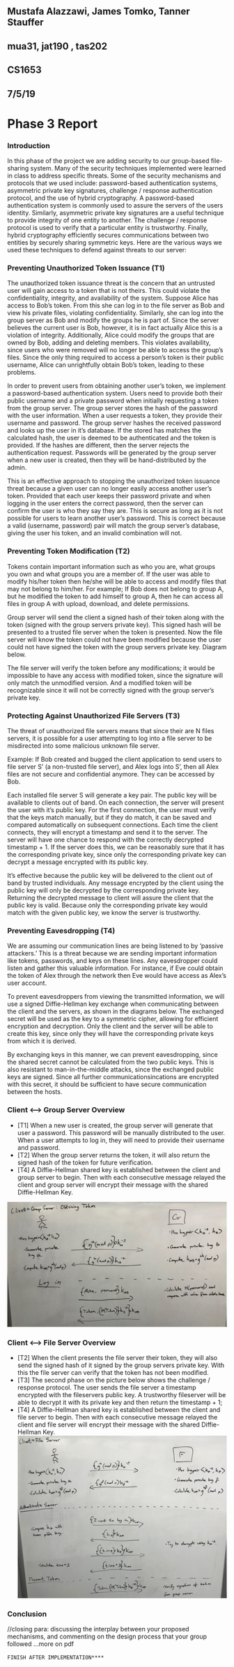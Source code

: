 ## Mustafa Alazzawi, James Tomko, Tanner Stauffer
## mua31, jat190 , tas202
## CS1653
## 7/5/19
# Phase 3 Report
### Introduction

In this phase of the project we are adding security to our group-based file-sharing system. Many of the security techniques implemented were learned in class to address specific threats. Some of the security mechanisms and protocols that we used include: password-based authentication systems, asymmetric private key signatures, challenge / response authentication protocol, and the use of hybrid cryptography. A password-based authentication system is commonly used to assure the servers of the users identity. Similarly, asymmetric private key signatures are a useful technique to provide integrity of one entity to another. The challenge / response protocol is used to verify that a particular entity is trustworthy. Finally, hybrid cryptography efficiently secures communications between two entities by securely sharing symmetric keys. Here are the various ways we used these techniques to defend against threats to our server:

### Preventing Unauthorized Token Issuance (T1)

The unauthorized token issuance threat is the concern that an untrusted user will gain access to a token that is not theirs. This could violate the confidentiality, integrity, and availability of the system. Suppose Alice has access to Bob’s token. From this she can log in to the file server as Bob and view his private files, violating confidentiality. Similarly, she can log into the group server as Bob and modify the groups he is part of. Since the server believes the current user is Bob, however, it is in fact actually Alice this is a violation of integrity. Additionally, Alice could modify the groups that are owned by Bob, adding and deleting members. This violates availability, since users who were removed will no longer be able to access the group’s files. Since the only thing required to access a person’s token is their public username, Alice can unrightfully obtain Bob’s token, leading to these problems.

In order to prevent users from obtaining another user’s token, we implement a password-based authentication system. Users need to provide both their public username and a private password when initially requesting a token from the group server. The group server stores the hash of the password with the user information. When a user requests a token, they provide their username and password. The group server hashes the received password and looks up the user in it’s database. If the stored has matches the calculated hash, the user is deemed to be authenticated and the token is provided. If the hashes are different, then the server rejects the authentication request. Passwords will be generated by the group server when a new user is created, then they will be hand-distributed by the admin.

This is an effective approach to stopping the unauthorized token issuance threat because a given user can no longer easily access another user’s token. Provided that each user keeps their password private and when logging in the user enters the correct password, then the server can confirm the user is who they say they are. This is secure as long as it is not possible for users to learn another user’s password. This is correct because a valid (username, password) pair will match the group server’s database, giving the user his token, and an invalid combination will not.

### Preventing Token Modification (T2)

Tokens contain important information such as who you are, what groups you own and what groups you are a member of. If the user was able to modify his/her token then he/she will be able to access and modify files that may not belong to him/her. For example; If Bob does not belong to group A, but he modified the token to add himself to group A, then he can access all files in group A with upload, download, and delete permissions.

Group server will send the client a signed hash of their token along with the token (signed with the group servers private key). This signed hash will be presented to a trusted file server when the token is presented. Now the file server will know the token could not have been modified because the user could not have signed the token with the group servers private key. Diagram below.

The file server will verify the token before any modifications; it would be impossible to have any access with modified token, since the signature will only match the unmodified version. And a modified token will be recognizable since it will not be correctly signed with the group server’s private key.

### Protecting Against Unauthorized File Servers (T3)

The threat of unauthorized file servers means that since their are N files servers, it is possible for a user attempting to log into a file server to be misdirected into some malicious unknown file server.

Example: If Bob created and bugged the client application to send users to file server S’ (a non-trusted file server), and Alex logs into S’, then all Alex files are not secure and confidential anymore. They can be accessed by Bob.

Each installed file server S will generate a key pair. The public key will be available to clients out of band. On each connection, the server will present the user with it’s public key. For the first connection, the user must verify that the keys match manually, but if they do match, it can be saved and compared automatically on subsequent connections. Each time the client connects, they will encrypt a timestamp and send it to the server. The server will have one chance to respond with the correctly decrypted timestamp + 1. If the server does this, we can be reasonably sure that it has the corresponding private key, since only the corresponding private key can decrypt a message encrypted with its public key.

It’s effective because the public key will be delivered to the client out of band by trusted individuals. Any message encrypted by the client using the public key will only be decrypted by the corresponding private key. Returning the decrypted message to client will assure the client that the public key is valid. Because only the corresponding private key would match with the given public key, we know the server is trustworthy.

### Preventing Eavesdropping (T4)
We are assuming our communication lines are being listened to by
‘passive attackers.’ This is a threat because we are sending important
information like tokens, passwords, and keys on these lines. Any
eavesdropper could listen and gather this valuable information. For
instance, if Eve could obtain the token of Alex through the network then
Eve would have access as Alex’s user account.

To prevent eavesdroppers from viewing the transmitted information, we
will use a signed Diffie-Hellman key exchange when communicating between
the client and the servers, as shown in the diagrams below. The
exchanged secret will be used as the key to a symmetric cipher, allowing
for efficient encryption and decryption. Only the client and the server
will be able to create this key, since only they will have the
corresponding private keys from which it is derived.

By exchanging keys in this manner, we can prevent eavesdropping, since
the shared secret cannot be calculated from the two public keys. This is
also resistant to man-in-the-middle attacks, since the exchanged public
keys are signed. Since all further communicationsincations are encrypted with this
secret, it should be sufficient to have secure communication between the
hosts.

### Client <--> Group Server Overview
* [T1] When a new user is created, the group server will generate that user a password. This password will be manually distributed to the user. When a user attempts to log in, they will need to provide their username and password.
* [T2] When the group server returns the token, it will also return the signed hash of the token for future verification.
* [T4] A Diffie-Hellman shared key is established between the client and group server to begin. Then with each consecutive message relayed the client and group server will encrypt their message with the shared Diffie-Hellman Key.

![Client - GS](report_img/client_gs.jpg)

### Client <--> File Server Overview
* [T2] When the client presents the file server their token, they will also send the signed hash of it signed by the group servers private key. With this the file server can verify that the token has not been modified.
* [T3] The second phase on the picture below shows the challenge / response protocol. The user sends the file server a timestamp encrypted with the fileservers public key. A trustworthy fileserver will be able to decrypt it with its private key and then return the timestamp + 1;  
* [T4] A Diffie-Hellman shared key is established between the client and file server to begin. Then with each consecutive message relayed the client and file server will encrypt their message with the shared Diffie-Hellman Key.
![Client - GS](report_img/client_fs.jpg)

### Conclusion
//closing para:  discussing the interplay between your proposed mechanisms, and commenting on the design process that your group followed  …more on pdf

	FINISH AFTER IMPLEMENTATION****
